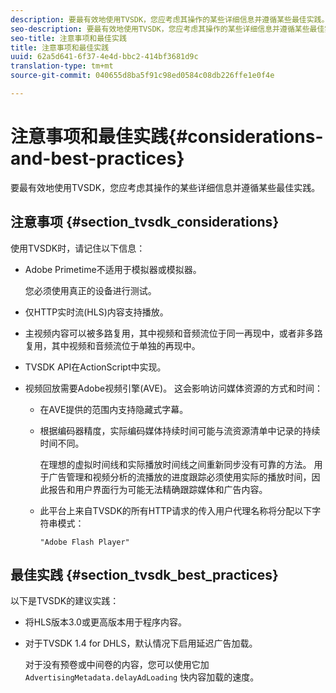 ```yaml
---
description: 要最有效地使用TVSDK，您应考虑其操作的某些详细信息并遵循某些最佳实践。
seo-description: 要最有效地使用TVSDK，您应考虑其操作的某些详细信息并遵循某些最佳实践。
seo-title: 注意事项和最佳实践
title: 注意事项和最佳实践
uuid: 62a5d641-6f37-4e4d-bbc2-414bf3681d9c
translation-type: tm+mt
source-git-commit: 040655d8ba5f91c98ed0584c08db226ffe1e0f4e

---
```



# 注意事项和最佳实践{#considerations-and-best-practices}

要最有效地使用TVSDK，您应考虑其操作的某些详细信息并遵循某些最佳实践。

## 注意事项 {#section_tvsdk_considerations}

使用TVSDK时，请记住以下信息：

* Adobe Primetime不适用于模拟器或模拟器。

   您必须使用真正的设备进行测试。
* 仅HTTP实时流(HLS)内容支持播放。
* 主视频内容可以被多路复用，其中视频和音频流位于同一再现中，或者非多路复用，其中视频和音频流位于单独的再现中。
* TVSDK API在ActionScript中实现。
* 视频回放需要Adobe视频引擎(AVE)。 这会影响访问媒体资源的方式和时间：

   * 在AVE提供的范围内支持隐藏式字幕。
   * 根据编码器精度，实际编码媒体持续时间可能与流资源清单中记录的持续时间不同。

      在理想的虚拟时间线和实际播放时间线之间重新同步没有可靠的方法。 用于广告管理和视频分析的流播放的进度跟踪必须使用实际的播放时间，因此报告和用户界面行为可能无法精确跟踪媒体和广告内容。
   * 此平台上来自TVSDK的所有HTTP请求的传入用户代理名称将分配以下字符串模式：

      ```
      "Adobe Flash Player"
      ```

## 最佳实践 {#section_tvsdk_best_practices}

以下是TVSDK的建议实践：

* 将HLS版本3.0或更高版本用于程序内容。
* 对于TVSDK 1.4 for DHLS，默认情况下启用延迟广告加载。

   对于没有预卷或中间卷的内容，您可以使用它加 `AdvertisingMetadata.delayAdLoading` 快内容加载的速度。

